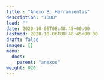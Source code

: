 ```yaml
---
title : "Anexo B: Herramientas"
description: "TODO"
lead: ""
date: 2020-10-06T08:48:45+00:00
lastmod: 2020-10-06T08:48:45+00:00
draft: false
images: []
menu:
  docs:
    parent: "anexos"
weight: 020
---
```

